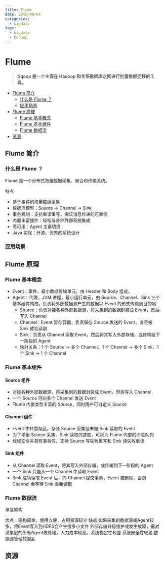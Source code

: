 ```yaml
---
title: Flume
date: 2018/09/04
categories:
  - bigdata
tags:
  - bigdata
  - hadoop
---
```


# Flume

> **Sqoop 是一个主要在 Hadoop 和关系数据库之间进行批量数据迁移的工具。**

<!-- TOC depthFrom:2 depthTo:3 -->

- [Flume 简介](#flume-简介)
    - [什么是 Flume ？](#什么是-flume-)
    - [应用场景](#应用场景)
- [Flume 原理](#flume-原理)
    - [Flume 基本概念](#flume-基本概念)
    - [Flume 基本组件](#flume-基本组件)
    - [Flume 数据流](#flume-数据流)
- [资源](#资源)

<!-- /TOC -->

## Flume 简介

### 什么是 Flume ？

Flume 是一个分布式海量数据采集、聚合和传输系统。

特点

- 基于事件的海量数据采集
- 数据流模型：Source -> Channel -> Sink
- 事务机制：支持重读重写，保证消息传递的可靠性
- 内置丰富插件：轻松与各种外部系统集成
- 高可用：Agent 主备切换
- Java 实现：开源，优秀的系统设计

### 应用场景

## Flume 原理

### Flume 基本概念

- Event：事件，最小数据传输单元，由 Header 和 Body 组成。
- Agent：代理，JVM 进程，最小运行单元，由 Source、Channel、Sink 三个基本组件构成，负责将外部数据源产生的数据以 Event 的形式传输到目的地
  - Source：负责对接各种外部数据源，将采集到的数据封装成 Event，然后写入 Channel
  - Channel：Event 暂存容器，负责保存 Source 发送的 Event，直至被 Sink 成功读取
  - Sink：负责从 Channel 读取 Event，然后将其写入外部存储，或传输给下一阶段的 Agent
  - 映射关系：1 个 Source -> 多个 Channel，1 个 Channel -> 多个 Sink，1 个 Sink -> 1 个 Channel

### Flume 基本组件

#### Source 组件

- 对接各种外部数据源，将采集到的数据封装成 Event，然后写入 Channel
- 一个 Source 可向多个 Channel 发送 Event
- Flume 内置类型丰富的 Source，同时用户可自定义 Source

#### Channel 组件

- Event 中转暂存区，存储 Source 采集但未被 Sink 读取的 Event
- 为了平衡 Source 采集、Sink 读取的速度，可视为 Flume 内部的消息队列
- 线程安全并具有事务性，支持 Source 写失败重写和 Sink 读失败重读

#### Sink 组件

- 从 Channel 读取 Event，将其写入外部存储，或传输到下一阶段的 Agent
- 一个 Sink 只能从一个 Channel 中读取 Event
- Sink 成功读取 Event 后，向 Channel 提交事务，Event 被删除，否则 Channel 会等待 Sink 重新读取

### Flume 数据流

单层架构

优点：架构简单，使用方便，占用资源较少
缺点
如果采集的数据源或Agent较多，将Event写入到HDFS会产生很多小文件
外部存储升级维护或发生故障，需对采集层的所有Agent做处理，人力成本较高，系统稳定性较差
系统安全性较差
数据源管理较混乱


## 资源
